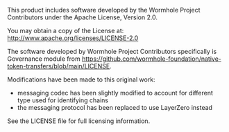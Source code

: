 This product includes software developed by the Wormhole Project Contributors
under the Apache License, Version 2.0.

You may obtain a copy of the License at:
    http://www.apache.org/licenses/LICENSE-2.0

The software developed by Wormhole Project Contributors specifically is Governance module from https://github.com/wormhole-foundation/native-token-transfers/blob/main/LICENSE.

Modifications have been made to this original work:
- messaging codec has been slightly modified to account for different type used for identifying chains
- the messaging protocol has been replaced to use LayerZero instead

See the LICENSE file for full licensing information.
